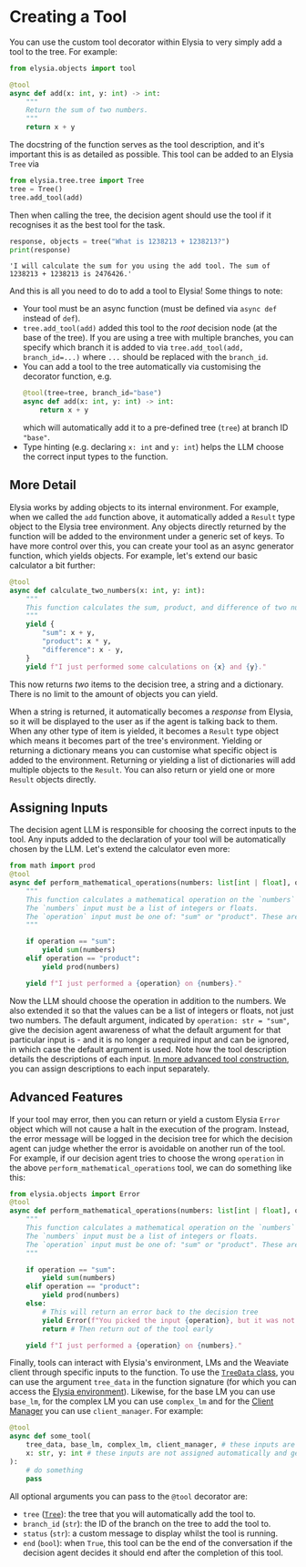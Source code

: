 # Creating a Tool

You can use the custom tool decorator within Elysia to very simply add a tool to the tree. For example:

```python
from elysia.objects import tool

@tool
async def add(x: int, y: int) -> int:
    """
    Return the sum of two numbers.
    """
    return x + y
```

The docstring of the function serves as the tool description, and it's important this is as detailed as possible. This tool can be added to an Elysia `Tree` via

```python
from elysia.tree.tree import Tree
tree = Tree()
tree.add_tool(add)
```

Then when calling the tree, the decision agent should use the tool if it recognises it as the best tool for the task.

```python
response, objects = tree("What is 1238213 + 1238213?")
print(response)
```
```
'I will calculate the sum for you using the add tool. The sum of 1238213 + 1238213 is 2476426.'
```

And this is all you need to do to add a tool to Elysia! Some things to note:

- Your tool must be an async function (must be defined via `async def` instead of `def`).
- `tree.add_tool(add)` added this tool to the _root_ decision node (at the base of the tree). If you are using a tree with multiple branches, you can specify which branch it is added to via `tree.add_tool(add, branch_id=...)` where `...` should be replaced with the `branch_id`.
- You can add a tool to the tree automatically via customising the decorator function, e.g.
    ```python
    @tool(tree=tree, branch_id="base")
    async def add(x: int, y: int) -> int:
        return x + y    
    ```
    which will automatically add it to a pre-defined tree (`tree`) at branch ID `"base"`.
- Type hinting (e.g. declaring `x: int` and `y: int`) helps the LLM choose the correct input types to the function.


## More Detail

Elysia works by adding objects to its internal environment. For example, when we called the `add` function above, it automatically added a `Result` type object to the Elysia tree environment. Any objects directly returned by the function will be added to the environment under a generic set of keys. To have more control over this, you can create your tool as an async generator function, which yields objects. For example, let's extend our basic calculator a bit further:

```python
@tool
async def calculate_two_numbers(x: int, y: int):
    """
    This function calculates the sum, product, and difference of two numbers.
    """
    yield {
        "sum": x + y,
        "product": x * y,
        "difference": x - y,
    }
    yield f"I just performed some calculations on {x} and {y}."
```

This now returns _two_ items to the decision tree, a string and a dictionary. There is no limit to the amount of objects you can yield. 

When a string is returned, it automatically becomes a _response_ from Elysia, so it will be displayed to the user as if the agent is talking back to them. When any other type of item is yielded, it becomes a `Result` type object which means it becomes part of the tree's environment. Yielding or returning a dictionary means you can customise what specific object is added to the environment. Returning or yielding a list of dictionaries will add multiple objects to the `Result`. You can also return or yield one or more `Result` objects directly.

## Assigning Inputs

The decision agent LLM is responsible for choosing the correct inputs to the tool. Any inputs added to the declaration of your tool will be automatically chosen by the LLM. Let's extend the calculator even more:

```python
from math import prod
@tool
async def perform_mathematical_operations(numbers: list[int | float], operation: str = "sum"):
    """
    This function calculates a mathematical operation on the `numbers` list.
    The `numbers` input must be a list of integers or floats.
    The `operation` input must be one of: "sum" or "product". These are the only options.
    """

    if operation == "sum":
        yield sum(numbers)
    elif operation == "product":
        yield prod(numbers)

    yield f"I just performed a {operation} on {numbers}."    
```

Now the LLM should choose the operation in addition to the numbers. We also extended it so that the values can be a list of integers or floats, not just two numbers. The default argument, indicated by `operation: str = "sum"`, give the decision agent awareness of what the default argument for that particular input is - and it is no longer a required input and can be ignored, in which case the default argument is used. Note how the tool description details the descriptions of each input. [In more advanced tool construction](Advanced/advanced_tool_construction.md), you can assign descriptions to each input separately.


## Advanced Features


If your tool may error, then you can return or yield a custom Elysia `Error` object which will not cause a halt in the execution of the program. Instead, the error message will be logged in the decision tree for which the decision agent can judge whether the error is avoidable on another run of the tool. For example, if our decision agent tries to choose the wrong `operation` in the above `perform_mathematical_operations` tool, we can do something like this:
```python
from elysia.objects import Error
@tool
async def perform_mathematical_operations(numbers: list[int | float], operation: str = "sum"):
    """
    This function calculates a mathematical operation on the `numbers` list.
    The `numbers` input must be a list of integers or floats.
    The `operation` input must be one of: "sum" or "product". These are the only options.
    """

    if operation == "sum":
        yield sum(numbers)
    elif operation == "product":
        yield prod(numbers)
    else:
        # This will return an error back to the decision tree
        yield Error(f"You picked the input {operation}, but it was not in the available operations: 'sum' or 'product'")
        return # Then return out of the tool early

    yield f"I just performed a {operation} on {numbers}."    
```

Finally, tools can interact with Elysia's environment, LMs and the Weaviate client through specific inputs to the function. To use the [`TreeData` class](Reference/Objects.md#elysia.tree.objects.TreeData), you can use the argument `tree_data` in the function signature (for which you can access the [Elysia environment](Advanced/environment.md)). Likewise, for the base LM you can use `base_lm`, for the complex LM you can use `complex_lm` and for the [Client Manager](Reference/Client.md) you can use `client_manager`. For example:

```python
@tool
async def some_tool(
    tree_data, base_lm, complex_lm, client_manager, # these inputs are automatically assigned as Elysia variables
    x: str, y: int # these inputs are not assigned automatically and get assigned by the decision agent
):
    # do something
    pass
```

All optional arguments you can pass to the `@tool` decorator are:

- `tree` ([`Tree`](Reference/Tree.md#elysia.tree.tree.Tree)): the tree that you will automatically add the tool to.
- `branch_id` (`str`): the ID of the branch on the tree to add the tool to.
- `status` (`str`): a custom message to display whilst the tool is running.
- `end` (`bool`): when `True`, this tool can be the end of the conversation if the decision agent decides it should end after the completion of this tool.
